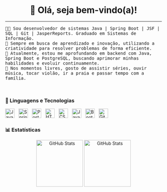 <!-- Título -->
<div>
  <h1 align="center">👋 Olá, seja bem-vindo(a)!</h1>
  <hr>
</div>

<!-- Apresentação -->
<p align="left">
  <samp>
    🧑‍💻 Sou desenvolvedor de sistemas Java | Spring Boot | JSF | SQL | Git | JasperReports. Graduado em Sistemas de Informação.<br>
    🎨 Sempre em busca de aprendizado e inovação, utilizando a criatividade para resolver problemas de forma eficiente.<br>
    🚀 Atualmente, estou me aprofundando em backend com Java, Spring Boot e PostgreSQL, buscando aprimorar minhas habilidades e evoluir continuamente.<br>
    🌱 Nos momentos livres, gosto de assistir séries, ouvir música, tocar violão, ir a praia e passar tempo com a família.<br>
  </samp>
</p>
<br>

### 🤖 Linguagens e Tecnologias

<img
    align="left"
    alt="Java logo"
    title="Java logo"
    width="30px"
    style="padding-right: 10px;" 
    src="https://cdn.jsdelivr.net/gh/devicons/devicon/icons/java/java-original.svg"
/>
<img 
    align="left"
    alt="Spring logo"
    title="Spring logo"
    width="30px"  
    style="padding-right: 10px;" 
    src="https://cdn.jsdelivr.net/gh/devicons/devicon/icons/spring/spring-original.svg" 
/>
<img
    align="left"
    alt="PostgreSQL logo"
    title="PostgreSQL logo"
    width="30px" 
    style="padding-right: 10px;" 
    src="https://cdn.jsdelivr.net/gh/devicons/devicon/icons/postgresql/postgresql-original.svg" 
/>
<img 
    align="left" 
    alt="HTML"
    title="HTML" 
    width="30px" 
    style="padding-right: 10px;" 
    src="https://cdn.jsdelivr.net/gh/devicons/devicon@latest/icons/html5/html5-original.svg" 
/>
<img 
    align="left" 
    alt="CSS" 
    title="CSS"
    width="30px" 
    style="padding-right: 10px;" 
    src="https://cdn.jsdelivr.net/gh/devicons/devicon@latest/icons/css3/css3-original.svg" 
/>
<img 
    align="left" 
    alt="JavaScript" 
    title="JavaScript"
    width="30px" 
    style="padding-right: 10px;" 
    src="https://cdn.jsdelivr.net/gh/devicons/devicon@latest/icons/javascript/javascript-original.svg" 
/>
<img 
    align="left" 
    alt="Bootstrap"
    title="Bootstrap" 
    width="30px" 
    style="padding-right: 10px;" 
    src="https://cdn.jsdelivr.net/gh/devicons/devicon@latest/icons/bootstrap/bootstrap-original.svg" 
/>
<img 
    align="left" 
    alt="Git" 
    title="Git"
    width="30px" 
    style="padding-right: 10px;" 
    src="https://cdn.jsdelivr.net/gh/devicons/devicon@latest/icons/git/git-original.svg" 
/>

<br/>
<br/>

### 📊 Estatísticas

<div align="center">
  <img  
    alt="GitHub Stats" 
    height="150" 
    src="https://github-readme-stats.vercel.app/api?username=OceloAmarante&show_icons=true&theme=tokyonight&include_all_commits=true&locale=pt-br" 
  />
  <img 
    alt="GitHub Stats" 
    height="150" 
    src="https://github-readme-stats.vercel.app/api/top-langs/?username=OceloAmarante&theme=tokyonight&layout=compact&custom_title=Tecnologias&langs_count=9" 
   />
 </div>
<br>


